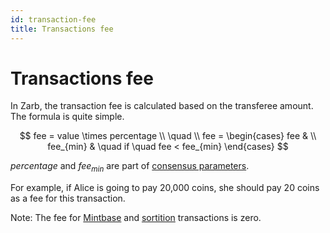 ```yaml
---
id: transaction-fee
title: Transactions fee
---
```


# Transactions fee

In Zarb, the transaction fee is calculated based on the transferee amount. The formula is quite simple.

$$
fee = value \times percentage
\\
\quad
\\
fee =
\begin{cases}
fee & \\
fee_{min} &  \quad if \quad fee < fee_{min}
\end{cases}
$$

$percentage$ and $fee_{min}$ are part of [consensus parameters](./learn-genesis.md).

For example, if Alice is going to pay 20,000 coins, she should pay 20 coins as a fee for this transaction.

Note: The fee for [Mintbase](transaction-mintbase.md) and [sortition](transaction-sortition.md)
transactions is zero.
